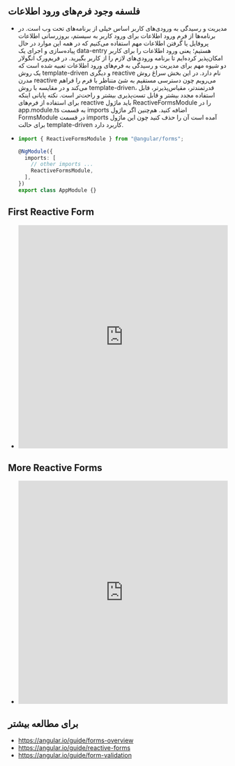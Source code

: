 ## فلسفه وجود فرم‌های ورود اطلاعات

- مدیریت و رسیدگی به ورودی‌های کاربر اساس خیلی از برنامه‌های تحت وب است. در برنامه‌ها از فرم ورود اطلاعات برای ورود کاربر به سیستم، بروزرسانی اطلاعات پروفایل یا گرفتن اطلاعات مهم استفاده می‌کنیم که در همه این موارد در حال پیاده‌سازی و اجرای یک data-entry هستیم؛ یعنی ورود اطلاعات را برای کاربر امکان‌پذیر کرده‌ایم تا برنامه ورودی‌های لازم را از کاربر بگیرید. در فریم‌ورک انگولار دو شیوه مهم برای مدیریت و رسیدگی به فرم‌های ورود اطلاعات تعبیه شده است که یک روش template-driven و دیگری reactive نام دارد. در این بخش سراغ روش مدرن reactive می‌رویم چون دسترسی مستقیم به شئ متناظر با فرم را فراهم می‌کند و در مقایسه با روش template-driven، قدرتمند‌تر، مقیاس‌پذیرتر، قابل استفاده مجدد بیشتر و قابل تست‌پذیری بیشتر و راحت‌تر است. نکته پایانی اینکه برای استفاده از فرم‌های reactive باید ماژول ReactiveFormsModule را در app.module.ts به قسمت imports اضافه کنید. هم‌چنین اگر ماژول FormsModule در قسمت imports آمده است آن را حذف کنید چون این ماژول برای حالت template-driven کاربرد دارد.

- ```typescript
  import { ReactiveFormsModule } from "@angular/forms";

  @NgModule({
    imports: [
      // other imports ...
      ReactiveFormsModule,
    ],
  })
  export class AppModule {}
  ```

## First Reactive Form

- <iframe height="512" style="width: 100%;" frameborder="no" loading="lazy" allowtransparency="true" allowfullscreen="true" src="https://stackblitz.com/edit/angular-ivy-simple-reactive-form?ctl=1&embed=1&file=src/app/app.component.ts"></iframe>

## More Reactive Forms

- <iframe height="512" style="width: 100%;" frameborder="no" loading="lazy" allowtransparency="true" allowfullscreen="true" src="https://stackblitz.com/edit/angular-ivy-more-reactive-forms?ctl=1&embed=1&file=src/app/app.component.html"></iframe>

## برای مطالعه بیشتر

- https://angular.io/guide/forms-overview
- https://angular.io/guide/reactive-forms
- https://angular.io/guide/form-validation
